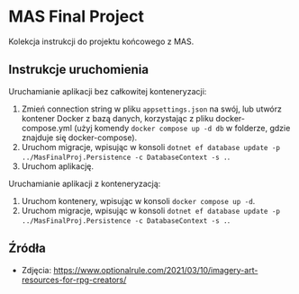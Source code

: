 # MAS Final Project

Kolekcja instrukcji do projektu końcowego z MAS.

## Instrukcje uruchomienia

Uruchamianie aplikacji bez całkowitej konteneryzacji:

1. Zmień connection string w pliku `appsettings.json` na swój, lub utwórz kontener Docker z bazą danych, korzystając z pliku docker-compose.yml (użyj komendy `docker compose up -d db` w folderze, gdzie znajduje się docker-compose).
2. Uruchom migracje, wpisując w konsoli `dotnet ef database update -p ../MasFinalProj.Persistence -c DatabaseContext -s .`.
3. Uruchom aplikację.

Uruchamianie aplikacji z konteneryzacją:

1. Uruchom kontenery, wpisując w konsoli `docker compose up -d`.
2. Uruchom migracje, wpisując w konsoli `dotnet ef database update -p ../MasFinalProj.Persistence -c DatabaseContext -s .`.


## Źródła

- Zdjęcia: https://www.optionalrule.com/2021/03/10/imagery-art-resources-for-rpg-creators/